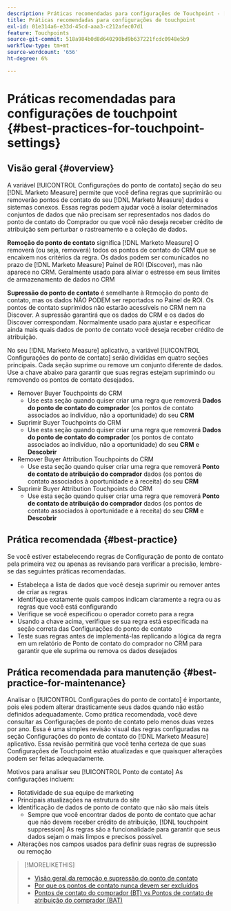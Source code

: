 ```yaml
---
description: Práticas recomendadas para configurações de Touchpoint - [!DNL Marketo Measure]
title: Práticas recomendadas para configurações de touchpoint
exl-id: 01e314a6-e33d-45cd-aaa3-c212afec07d1
feature: Touchpoints
source-git-commit: 518a984b0d8d640290bd9b637221fcdc0948e5b9
workflow-type: tm+mt
source-wordcount: '656'
ht-degree: 6%

---
```


# Práticas recomendadas para configurações de touchpoint {#best-practices-for-touchpoint-settings}

## Visão geral {#overview}

A variável [!UICONTROL Configurações do ponto de contato] seção do seu [!DNL Marketo Measure] permite que você defina regras que suprimirão ou removerão pontos de contato do seu [!DNL Marketo Measure] dados e sistemas conexos. Essas regras podem ajudar você a isolar determinados conjuntos de dados que não precisam ser representados nos dados do ponto de contato do Comprador ou que você não deseja receber crédito de atribuição sem perturbar o rastreamento e a coleção de dados.

**Remoção do ponto de contato** significa [!DNL Marketo Measure] O removerá (ou seja, removerá) todos os pontos de contato do CRM que se encaixem nos critérios da regra. Os dados podem ser comunicados no prazo de [!DNL Marketo Measure] Painel de ROI (Discover), mas não aparece no CRM. Geralmente usado para aliviar o estresse em seus limites de armazenamento de dados no CRM

**Supressão do ponto de contato** é semelhante à Remoção do ponto de contato, mas os dados NÃO PODEM ser reportados no Painel de ROI. Os pontos de contato suprimidos não estarão acessíveis no CRM nem na Discover. A supressão garantirá que os dados do CRM e os dados do Discover correspondam. Normalmente usado para ajustar e especificar ainda mais quais dados de ponto de contato você deseja receber crédito de atribuição.

No seu [!DNL Marketo Measure] aplicativo, a variável [!UICONTROL Configurações do ponto de contato] serão divididas em quatro seções principais. Cada seção suprime ou remove um conjunto diferente de dados. Use a chave abaixo para garantir que suas regras estejam suprimindo ou removendo os pontos de contato desejados.

* Remover Buyer Touchpoints do CRM
   * Use esta seção quando quiser criar uma regra que removerá **Dados do ponto de contato do comprador** (os pontos de contato associados ao indivíduo, não a oportunidade) do seu **CRM**
* Suprimir Buyer Touchpoints do CRM
   * Use esta seção quando quiser criar uma regra que removerá **Dados do ponto de contato do comprador** (os pontos de contato associados ao indivíduo, não a oportunidade) do seu **CRM** e **Descobrir**
* Remover Buyer Attribution Touchpoints do CRM
   * Use esta seção quando quiser criar uma regra que removerá **Ponto de contato de atribuição do comprador** dados (os pontos de contato associados à oportunidade e à receita) do seu **CRM**
* Suprimir Buyer Attribution Touchpoints do CRM
   * Use esta seção quando quiser criar uma regra que removerá **Ponto de contato de atribuição do comprador** dados (os pontos de contato associados à oportunidade e à receita) do seu **CRM** e **Descobrir**

## Prática recomendada {#best-practice}

Se você estiver estabelecendo regras de Configuração de ponto de contato pela primeira vez ou apenas as revisando para verificar a precisão, lembre-se das seguintes práticas recomendadas.

* Estabeleça a lista de dados que você deseja suprimir ou remover antes de criar as regras
* Identifique exatamente quais campos indicam claramente a regra ou as regras que você está configurando
* Verifique se você especificou o operador correto para a regra
* Usando a chave acima, verifique se sua regra está especificada na seção correta das Configurações do ponto de contato
* Teste suas regras antes de implementá-las replicando a lógica da regra em um relatório de Ponto de contato do comprador no CRM para garantir que ele suprima ou remova os dados desejados

## Prática recomendada para manutenção {#best-practice-for-maintenance}

Analisar o [!UICONTROL Configurações do ponto de contato] é importante, pois eles podem alterar drasticamente seus dados quando não estão definidos adequadamente. Como prática recomendada, você deve consultar as Configurações de ponto de contato pelo menos duas vezes por ano. Essa é uma simples revisão visual das regras configuradas na seção Configurações do ponto de contato do [!DNL Marketo Measure] aplicativo. Essa revisão permitirá que você tenha certeza de que suas Configurações de Touchpoint estão atualizadas e que quaisquer alterações podem ser feitas adequadamente.

Motivos para analisar seu [!UICONTROL Ponto de contato] As configurações incluem:

* Rotatividade de sua equipe de marketing
* Principais atualizações na estrutura do site
* Identificação de dados de ponto de contato que não são mais úteis
   * Sempre que você encontrar dados de ponto de contato que achar que não devem receber crédito de atribuição, [!DNL touchpoint suppression] As regras são a funcionalidade para garantir que seus dados sejam o mais limpos e precisos possível.
* Alterações nos campos usados para definir suas regras de supressão ou remoção

>[!MORELIKETHIS]
>
>* [Visão geral da remoção e supressão do ponto de contato](/help/advanced-marketo-measure-features/touchpoint-settings/touchpoint-removal-and-touchpoint-suppression.md)
>* [Por que os pontos de contato nunca devem ser excluídos](/help/advanced-marketo-measure-features/touchpoint-settings/why-you-should-never-delete-touchpoints.md)
>* [Pontos de contato do comprador (BT) vs Pontos de contato de atribuição do comprador (BAT)](/help/configuration-and-setup/getting-started-with-marketo-measure/difference-between-buyer-touchpoints-and-buyer-attribution-touchpoints.md)

